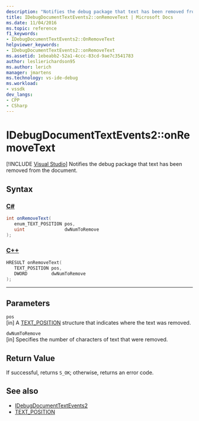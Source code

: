 ```yaml
---
description: "Notifies the debug package that text has been removed from the document."
title: IDebugDocumentTextEvents2::onRemoveText | Microsoft Docs
ms.date: 11/04/2016
ms.topic: reference
f1_keywords:
- IDebugDocumentTextEvents2::OnRemoveText
helpviewer_keywords:
- IDebugDocumentTextEvents2::onRemoveText
ms.assetid: 1ebeabb2-52a1-4ccc-83cd-9ae7c3541783
author: leslierichardson95
ms.author: lerich
manager: jmartens
ms.technology: vs-ide-debug
ms.workload:
- vssdk
dev_langs:
- CPP
- CSharp
---
```

# IDebugDocumentTextEvents2::onRemoveText

 [!INCLUDE [Visual Studio](~/includes/applies-to-version/vs-windows-only.md)]
Notifies the debug package that text has been removed from the document.

## Syntax

### [C#](#tab/csharp)
```csharp
int onRemoveText( 
   enum_TEXT_POSITION pos,
   uint               dwNumToRemove
);
```
### [C++](#tab/cpp)
```cpp
HRESULT onRemoveText( 
   TEXT_POSITION pos,
   DWORD         dwNumToRemove
);
```
---

## Parameters
`pos`\
[in] A [TEXT_POSITION](../../../extensibility/debugger/reference/text-position.md) structure that indicates where the text was removed.

`dwNumToRemove`\
[in] Specifies the number of characters of text that were removed.

## Return Value
 If successful, returns `S_OK`; otherwise, returns an error code.

## See also
- [IDebugDocumentTextEvents2](../../../extensibility/debugger/reference/idebugdocumenttextevents2.md)
- [TEXT_POSITION](../../../extensibility/debugger/reference/text-position.md)

